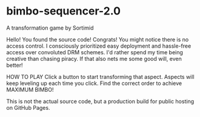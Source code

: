 # bimbo-sequencer-2.0
A transformation game by Sortimid

Hello! You found the source code! Congrats! You might notice there is no access control. I consciously prioritized easy deployment and hassle-free access over convoluted DRM schemes. I'd rather spend my time being creative than chasing piracy. If that also nets me some good will, even better! 

HOW TO PLAY
Click a button to start transforming that aspect.
Aspects will keep leveling up each time you click.
Find the correct order to achieve MAXIMUM BIMBO!

This is not the actual source code, but a production build for public hosting on GitHub Pages.